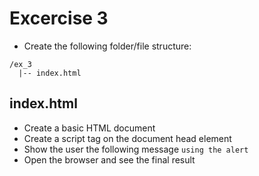 # Excercise 3

* Create the following folder/file structure:
```
/ex_3
  |-- index.html
```

## index.html
* Create a basic HTML document
* Create a script tag on the document head element
* Show the user the following message `using the alert`
* Open the browser and see the final result